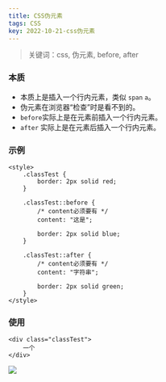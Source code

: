 ```yaml
---
title: CSS伪元素
tags: CSS
key: 2022-10-21-css伪元素
---
```

> 关键词：css, 伪元素, before, after

### 本质

* 本质上是插入一个行内元素，类似 `span`  `a`。
* 伪元素在浏览器“检查”时是看不到的。
* `before`实际上是在元素前插入一个行内元素。
* `after` 实际上是在元素后插入一个行内元素。

### 示例

	<style>
        .classTest {
            border: 2px solid red;
        }

        .classTest::before {
            /* content必须要有 */
            content: "这是";

            border: 2px solid blue;
        }

        .classTest::after {
            /* content必须要有 */
            content: "字符串";

            border: 2px solid green;
        }
    </style>
    
### 使用

	<div class="classTest">
        一个
    </div>

<img src="https://image.oldboard.tech/blog/WX20221021-181434.png">

